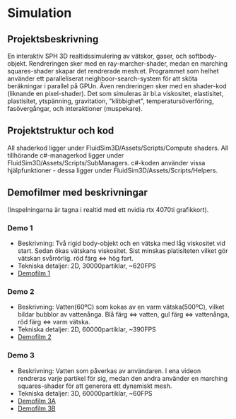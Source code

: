 # Simulation #

## Projektsbeskrivning ##
En interaktiv SPH 3D realtidssimulering av vätskor, gaser, och softbody-objekt.
Rendreringen sker med en ray-marcher-shader, medan en marching squares-shader skapar det rendrerade mesh:et.
Programmet som helhet använder ett paralleliserat neighboor-search-system för att sköta beräkningar i parallel på GPUn. Även rendreringen sker med en shader-kod (liknande en pixel-shader).
Det som simuleras är bl.a viskositet, elastisitet, plastisitet, ytspänning, gravitation, "klibbighet", temperatursöverföring, fasövergångar, och interaktioner (muspekare).

## Projektstruktur och kod ##
All shaderkod ligger under FluidSim3D/Assets/Scripts/Compute shaders.
All tillhörande c#-managerkod ligger under FluidSim3D/Assets/Scripts/SubManagers.
c#-koden använder vissa hjälpfunktioner - dessa ligger under FluidSim3D/Assets/Scripts/Helpers.

## Demofilmer med beskrivningar ##
(Inspelningarna är tagna i realtid med ett nvidia rtx 4070ti grafikkort).

### Demo 1 ###
 - Beskrivning: Två rigid body-objekt och en vätska med låg viskositet vid start. Sedan ökas vätskans viskositet. Sist minskas platisiteten vilket gör vätskan svårrörlig. röd färg <=> hög fart.
 - Tekniska detaljer: 2D, 30000partiklar, ~620FPS
 - [Demofilm 1](https://drive.google.com/open?id=1kJEpSKBCAE8BCXwzlHZaufPYNMzmQJNb&usp=drive_copy)

### Demo 2 ###
 - Beskrivning: Vatten(60ºC) som kokas av en varm vätska(500ºC), vilket bildar bubblor av vattenånga. Blå färg <=> vatten, gul färg <=> vattenånga, röd färg <=> varm vätska.
 - Tekniska detaljer: 2D, 60000partiklar, ~390FPS
 - [Demofilm 2](https://drive.google.com/open?id=10q3Yc_0WcnS60n8MpgOscvrKPXH2b1B6&usp=drive_copy)

### Demo 3 ###
 - Beskrivning: Vatten som påverkas av användaren. I ena videon rendreras varje partikel för sig, medan den andra använder en marching squares-shader för att generera ett dynamiskt mesh.
 - Tekniska detaljer: 3D, 60000partiklar, ~60FPS
 - [Demofilm 3A](https://drive.google.com/open?id=1HQPuICQ-Gdsc6tYjvrLQtLPbzP05ijn6&usp=drive_copy)
 - [Demofilm 3B](https://drive.google.com/open?id=1ZzZZ368qbA7gvDlgqISFiuA0Rw0ovq9m&usp=drive_copy)
